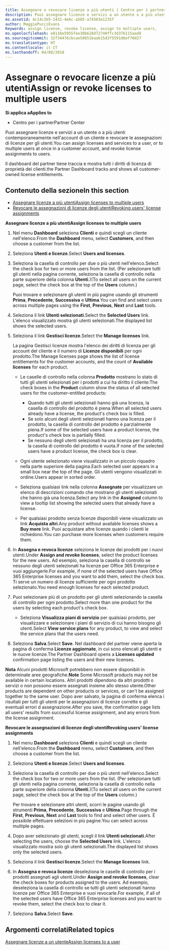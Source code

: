 ```yaml
---
title: Assegnare o revocare licenze a più utenti | Centro per i partner
description: Puoi assegnare licenze e servizi a un utente o a più utenti contemporaneamente nell'account di un cliente e revocare le assegnazioni di licenze per gli utenti.
ms.assetid: 4c14c2b5-1431-4e6c-a505-a74503e1235f
author: MaggiePucciEvans
Keywords: assign license, revoke license, assign to multiple users,
ms.openlocfilehash: e8116e5955fee38b628d72740ffc3d376115aad8
ms.sourcegitcommit: 32f34476cbcae58651baab15d3f5591d6ef70d27
ms.translationtype: HT
ms.contentlocale: it-IT
ms.lasthandoff: 04/08/2018
---
```

# <a name="assign-or-revoke-licenses-to-multiple-users"></a><span data-ttu-id="5bab8-103">Assegnare o revocare licenze a più utenti</span><span class="sxs-lookup"><span data-stu-id="5bab8-103">Assign or revoke licenses to multiple users</span></span>

**<span data-ttu-id="5bab8-104">Si applica a</span><span class="sxs-lookup"><span data-stu-id="5bab8-104">Applies to</span></span>**

-  <span data-ttu-id="5bab8-105">Centro per i partner</span><span class="sxs-lookup"><span data-stu-id="5bab8-105">Partner Center</span></span>

<span data-ttu-id="5bab8-106">Puoi assegnare licenze e servizi a un utente o a più utenti contemporaneamente nell'account di un cliente e revocare le assegnazioni di licenze per gli utenti.</span><span class="sxs-lookup"><span data-stu-id="5bab8-106">You can assign licenses and services to a user, or to multiple users at once in a customer account, and revoke license assignments to users.</span></span>

<span data-ttu-id="5bab8-107">Il dashboard del partner tiene traccia e mostra tutti i diritti di licenza di proprietà dei clienti.</span><span class="sxs-lookup"><span data-stu-id="5bab8-107">the Partner Dashboard tracks and shows all customer-owned license entitlements.</span></span>

## <a name="in-this-section"></a><span data-ttu-id="5bab8-108">Contenuto della sezione</span><span class="sxs-lookup"><span data-stu-id="5bab8-108">In this section</span></span>


-   [<span data-ttu-id="5bab8-109">Assegnare licenze a più utenti</span><span class="sxs-lookup"><span data-stu-id="5bab8-109">Assign licenses to multiple users</span></span>](#assign-licenses-to-groups)
-   [<span data-ttu-id="5bab8-110">Revocare le assegnazioni di licenze degli utenti</span><span class="sxs-lookup"><span data-stu-id="5bab8-110">Revoking users' license assignments</span></span>](#revoking-licenses)

<a href="" id="assign-licenses-to-groups"></a>
<span data-ttu-id="5bab8-111">**Assegnare licenze a più utenti**</span><span class="sxs-lookup"><span data-stu-id="5bab8-111">**Assign licenses to multiple users**</span></span>

1.  <span data-ttu-id="5bab8-112">Nel menu **Dashboard** seleziona **Clienti** e quindi scegli un cliente nell'elenco.</span><span class="sxs-lookup"><span data-stu-id="5bab8-112">From the **Dashboard** menu, select **Customers**, and then choose a customer from the list.</span></span>
2.  <span data-ttu-id="5bab8-113">Seleziona **Utenti e licenze**.</span><span class="sxs-lookup"><span data-stu-id="5bab8-113">Select **Users and licenses**.</span></span>
3.  <span data-ttu-id="5bab8-114">Seleziona la casella di controllo per due o più utenti nell'elenco.</span><span class="sxs-lookup"><span data-stu-id="5bab8-114">Select the check box for two or more users from the list.</span></span> <span data-ttu-id="5bab8-115">(Per selezionare tutti gli utenti nella pagina corrente, seleziona la casella di controllo nella parte superiore della colonna **Utenti**.)</span><span class="sxs-lookup"><span data-stu-id="5bab8-115">(To select all users on the current page, select the check box at the top of the **Users** column.)</span></span>

    <span data-ttu-id="5bab8-116">Puoi trovare e selezionare gli utenti in più pagine usando gli strumenti **Prima**, **Precedente**, **Successiva** e **Ultima**.</span><span class="sxs-lookup"><span data-stu-id="5bab8-116">You can find and select users across multiple pages using the **First**, **Previous**, **Next** and **Last** tools.</span></span>

4.  <span data-ttu-id="5bab8-117">Seleziona il link **Utenti selezionati**.</span><span class="sxs-lookup"><span data-stu-id="5bab8-117">Select the **Selected Users** link.</span></span> <span data-ttu-id="5bab8-118">L'elenco visualizzato mostra gli utenti selezionati.</span><span class="sxs-lookup"><span data-stu-id="5bab8-118">The displayed list shows the selected users.</span></span>
5.  <span data-ttu-id="5bab8-119">Seleziona il link **Gestisci licenze**.</span><span class="sxs-lookup"><span data-stu-id="5bab8-119">Select the **Manage licenses** link.</span></span>

    <span data-ttu-id="5bab8-120">La pagina Gestisci licenze mostra l'elenco dei diritti di licenza per gli account del cliente e il numero di **Licenze disponibili** per ogni prodotto.</span><span class="sxs-lookup"><span data-stu-id="5bab8-120">The Manage licenses page shows the list of license entitlements for the customer accounts, and the count of **Available licenses** for each product.</span></span>

    -   <span data-ttu-id="5bab8-121">Le caselle di controllo nella colonna **Prodotto** mostrano lo stato di tutti gli utenti selezionati per i prodotti a cui ha diritto il cliente:</span><span class="sxs-lookup"><span data-stu-id="5bab8-121">The check boxes in the **Product** column show the status of all selected users for the customer-entitled products:</span></span>

        -   <span data-ttu-id="5bab8-122">Quando tutti gli utenti selezionati hanno già una licenza, la casella di controllo del prodotto è piena.</span><span class="sxs-lookup"><span data-stu-id="5bab8-122">When all selected users already have a license, the product's check box is filled.</span></span>
        -   <span data-ttu-id="5bab8-123">Se solo alcuni degli utenti selezionati hanno una licenza per il prodotto, la casella di controllo del prodotto è parzialmente piena.</span><span class="sxs-lookup"><span data-stu-id="5bab8-123">If some of the selected users have a product license, the product's check box is partially filled.</span></span>
        -   <span data-ttu-id="5bab8-124">Se nessuno degli utenti selezionati ha una licenza per il prodotto, la casella di controllo del prodotto è vuota.</span><span class="sxs-lookup"><span data-stu-id="5bab8-124">If none of the selected users have a product license, the check box is clear.</span></span>
    -   <span data-ttu-id="5bab8-125">Ogni utente selezionato viene visualizzato in un piccolo riquadro nella parte superiore della pagina.</span><span class="sxs-lookup"><span data-stu-id="5bab8-125">Each selected user appears in a small box near the top of the page.</span></span> <span data-ttu-id="5bab8-126">Gli utenti vengono visualizzati in ordine.</span><span class="sxs-lookup"><span data-stu-id="5bab8-126">Users appear in sorted order.</span></span>

    -   <span data-ttu-id="5bab8-127">Seleziona qualsiasi link nella colonna **Assegnate** per visualizzare un elenco di descrizioni comando che mostrano gli utenti selezionati che hanno già una licenza.</span><span class="sxs-lookup"><span data-stu-id="5bab8-127">Select any link in the **Assigned** column to view a tooltip list showing the selected users that already have a license.</span></span>

    -   <span data-ttu-id="5bab8-128">Per qualsiasi prodotto senza licenze disponibili viene visualizzato un link **Acquista altri**.</span><span class="sxs-lookup"><span data-stu-id="5bab8-128">Any product without available licenses shows a **Buy more** link.</span></span> <span data-ttu-id="5bab8-129">Puoi acquistare altre licenze quando i clienti le richiedono.</span><span class="sxs-lookup"><span data-stu-id="5bab8-129">You can purchase more licenses when customers require them.</span></span>

6.  <span data-ttu-id="5bab8-130">In **Assegna e revoca licenze** seleziona le licenze dei prodotti per i nuovi utenti.</span><span class="sxs-lookup"><span data-stu-id="5bab8-130">Under **Assign and revoke licenses**, select the product licenses for the new users.</span></span> <span data-ttu-id="5bab8-131">Ad esempio, seleziona la casella di controllo se nessuno degli utenti selezionati ha licenze per Office 365 Enterprise e vuoi aggiungerle.</span><span class="sxs-lookup"><span data-stu-id="5bab8-131">For example, if none of the selected users have Office 365 Enterprise licenses and you want to add them, select the check box.</span></span> <span data-ttu-id="5bab8-132">Ti serve un numero di licenze sufficiente per ogni prodotto selezionato.</span><span class="sxs-lookup"><span data-stu-id="5bab8-132">You need enough licenses for each selected product.</span></span>
7.  <span data-ttu-id="5bab8-133">Puoi selezionare più di un prodotto per gli utenti selezionando la casella di controllo per ogni prodotto.</span><span class="sxs-lookup"><span data-stu-id="5bab8-133">Select more than one product for the users by selecting each product's check box.</span></span>
    -   <span data-ttu-id="5bab8-134">Seleziona **Visualizza piani di servizio** per qualsiasi prodotto, per visualizzare e selezionare i piani di servizio di cui hanno bisogno gli utenti.</span><span class="sxs-lookup"><span data-stu-id="5bab8-134">Select **View service plans** for any product, to view and select the service plans that the users need.</span></span>

8.  <span data-ttu-id="5bab8-135">Seleziona **Salva**.</span><span class="sxs-lookup"><span data-stu-id="5bab8-135">Select **Save**.</span></span> <span data-ttu-id="5bab8-136">Nel dashboard del partner viene aperta la pagina di conferma **Licenze aggiornate**, in cui sono elencati gli utenti e le nuove licenze.</span><span class="sxs-lookup"><span data-stu-id="5bab8-136">The Partner Dashboard opens a **Licenses updated** confirmation page listing the users and their new licenses.</span></span>

<span data-ttu-id="5bab8-137">**Nota** Alcuni prodotti Microsoft potrebbero non essere disponibili in determinate aree geografiche.</span><span class="sxs-lookup"><span data-stu-id="5bab8-137">**Note**  Some Microsoft products may not be available in certain locations.</span></span> <span data-ttu-id="5bab8-138">Altri prodotti dipendono da altri prodotti o servizi o non possono essere assegnati insieme allo stesso utente.</span><span class="sxs-lookup"><span data-stu-id="5bab8-138">Other products are dependent on other products or services, or can't be assigned together to the same user.</span></span> <span data-ttu-id="5bab8-139">Dopo aver salvato, la pagina di conferma elenca i risultati per tutti gli utenti per le assegnazioni di licenze corrette e gli eventuali errori d assegnazione.</span><span class="sxs-lookup"><span data-stu-id="5bab8-139">After you save, the confirmation page lists all users' results from successful license assignment, and any errors from the license assignment.</span></span>

 

<a href="" id="revoking-licenses"></a>
<span data-ttu-id="5bab8-140">**Revocare le assegnazioni di licenze degli utenti**</span><span class="sxs-lookup"><span data-stu-id="5bab8-140">**Revoking users' license assignments**</span></span>

1.  <span data-ttu-id="5bab8-141">Nel menu **Dashboard** seleziona **Clienti** e quindi scegli un cliente nell'elenco.</span><span class="sxs-lookup"><span data-stu-id="5bab8-141">From the **Dashboard** menu, select **Customers**, and then choose a customer from the list.</span></span>
2.  <span data-ttu-id="5bab8-142">Seleziona **Utenti e licenze**.</span><span class="sxs-lookup"><span data-stu-id="5bab8-142">Select **Users and licenses**.</span></span>
3.  <span data-ttu-id="5bab8-143">Seleziona la casella di controllo per due o più utenti nell'elenco.</span><span class="sxs-lookup"><span data-stu-id="5bab8-143">Select the check box for two or more users from the list.</span></span> <span data-ttu-id="5bab8-144">(Per selezionare tutti gli utenti nella pagina corrente, seleziona la casella di controllo nella parte superiore della colonna **Utenti**.)</span><span class="sxs-lookup"><span data-stu-id="5bab8-144">(To select all users on the current page, select the check box at the top of the **Users** column.)</span></span>

    <span data-ttu-id="5bab8-145">Per trovare e selezionare altri utenti, scorri le pagine usando gli strumenti **Prima**, **Precedente**, **Successiva** e **Ultima**.</span><span class="sxs-lookup"><span data-stu-id="5bab8-145">Page through the **First**, **Previous**, **Next** and **Last** tools to find and select other users.</span></span> <span data-ttu-id="5bab8-146">È possibile effettuare selezioni in più pagine.</span><span class="sxs-lookup"><span data-stu-id="5bab8-146">You can select across multiple pages.</span></span>

4.  <span data-ttu-id="5bab8-147">Dopo aver selezionato gli utenti, scegli il link **Utenti selezionati**.</span><span class="sxs-lookup"><span data-stu-id="5bab8-147">After selecting the users, choose the **Selected Users** link.</span></span> <span data-ttu-id="5bab8-148">L'elenco visualizzato mostra solo gli utenti selezionati.</span><span class="sxs-lookup"><span data-stu-id="5bab8-148">The displayed list shows only the selected users.</span></span>
5.  <span data-ttu-id="5bab8-149">Seleziona il link **Gestisci licenze**.</span><span class="sxs-lookup"><span data-stu-id="5bab8-149">Select the **Manage licenses** link.</span></span>
6.  <span data-ttu-id="5bab8-150">In **Assegna e revoca licenze** deseleziona le caselle di controllo per i prodotti assegnati agli utenti.</span><span class="sxs-lookup"><span data-stu-id="5bab8-150">Under **Assign and revoke licenses**, clear the check boxes for products assigned to the users.</span></span> <span data-ttu-id="5bab8-151">Ad esempio, deseleziona la casella di controllo se tutti gli utenti selezionati hanno licenze per Office 365 Enterprise e vuoi revocarle.</span><span class="sxs-lookup"><span data-stu-id="5bab8-151">For example, if all of the selected users have Office 365 Enterprise licenses and you want to revoke them, select the check box to clear it.</span></span>
7.  <span data-ttu-id="5bab8-152">Seleziona **Salva**.</span><span class="sxs-lookup"><span data-stu-id="5bab8-152">Select **Save**.</span></span>

## <a name="related-topics"></a><span data-ttu-id="5bab8-153">Argomenti correlati</span><span class="sxs-lookup"><span data-stu-id="5bab8-153">Related topics</span></span>


[<span data-ttu-id="5bab8-154">Assegnare licenze a un utente</span><span class="sxs-lookup"><span data-stu-id="5bab8-154">Assign licenses to a user</span></span>](assign-licenses-to-users.md)

 

 



